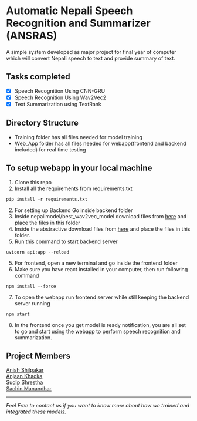 # Automatic Nepali Speech Recognition and Summarizer (ANSRAS)
A simple system developed as major project for final year of computer which will convert Nepali speech to text and provide summary of text.

## Tasks completed
- [X] Speech Recognition Using CNN-GRU
- [X] Speech Recognition Using Wav2Vec2
- [X] Text Summarization using TextRank

## Directory Structure
- Training folder has all files needed for model training
- Web_App folder has all files needed for webapp(frontend and backend included) for real time testing

## To setup webapp in your local machine
1. Clone this repo
2. Install all the requirements from requirements.txt
```
pip install -r requirements.txt
```
2. For setting up Backend Go inside backend folder
3. Inside nepalimodel/best_wav2vec_model download files from [here](https://huggingface.co/anish-shilpakar/wav2vec2-nepali-asr-v1/tree/main) and place the files in this folder
4. Inside the abstractive download files from [here](https://huggingface.co/Anjaan-Khadka/Nepali-Summarization) and place the files in this folder. 
4. Run this command to start backend server
```
uvicorn api:app --reload
```
5. For frontend, open a new terminal and go inside the frontend folder
6. Make sure you have react installed in your computer, then run following command
```
npm install --force
```
7. To open the webapp run frontend server while still keeping the backend server running
```
npm start
```
8. In the frontend once you get model is ready notification, you are all set to go and start using the webapp to perform speech recognition and summarization.


## Project Members
[Anish Shilpakar](https://github.com/JuJu2181)  
[Anjaan Khadka](https://github.com/AnjaanKhadka)  
[Sudip Shrestha](https://github.com/sudips413)  
[Sachin Manandhar](https://github.com/sachin035) 


***
*Feel Free to contact us if you want to know more about how we trained and integrated these models.*